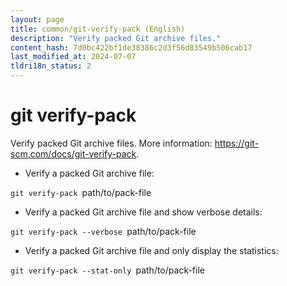 ```yaml
---
layout: page
title: common/git-verify-pack (English)
description: "Verify packed Git archive files."
content_hash: 7d0bc422bf1de38386c2d3f56d83549b506cab17
last_modified_at: 2024-07-07
tldri18n_status: 2
---
```

# git verify-pack

Verify packed Git archive files.
More information: <https://git-scm.com/docs/git-verify-pack>.

- Verify a packed Git archive file:

`git verify-pack `<span class="tldr-var badge badge-pill bg-dark-lm bg-white-dm text-white-lm text-dark-dm font-weight-bold">path/to/pack-file</span>

- Verify a packed Git archive file and show verbose details:

`git verify-pack --verbose `<span class="tldr-var badge badge-pill bg-dark-lm bg-white-dm text-white-lm text-dark-dm font-weight-bold">path/to/pack-file</span>

- Verify a packed Git archive file and only display the statistics:

`git verify-pack --stat-only `<span class="tldr-var badge badge-pill bg-dark-lm bg-white-dm text-white-lm text-dark-dm font-weight-bold">path/to/pack-file</span>
